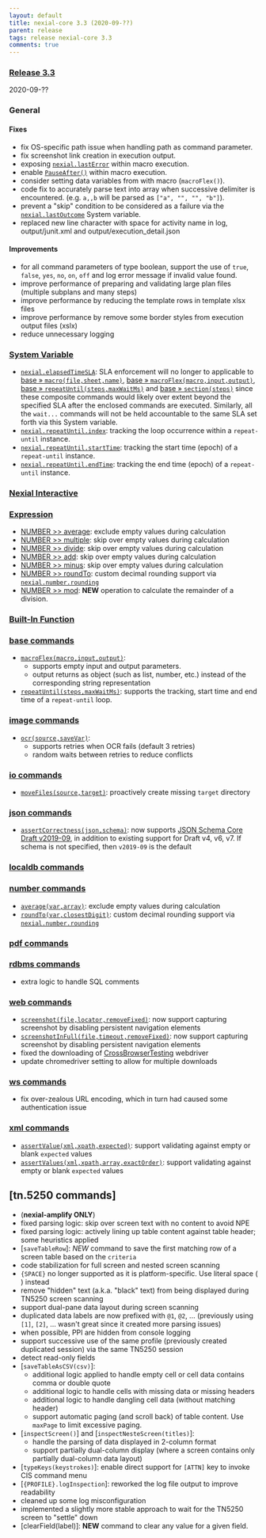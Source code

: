 ```yaml
---
layout: default
title: nexial-core 3.3 (2020-09-??)
parent: release
tags: release nexial-core 3.3
comments: true
---
```


### <a href="https://github.com/nexiality/nexial-core/releases/tag/nexial-core-v3.3_???" class="external-link" target="_nexial_link">Release 3.3</a>
2020-09-??


### General
#### Fixes
- fix OS-specific path issue when handling path as command parameter.
- fix screenshot link creation in execution output.
- exposing [`nexial.lastError`](../systemvars/index#nexial.lastError) within macro execution.
- enable [`PauseAfter()`](../flowcontrols/index#pausebefore--pauseafter) within macro execution.
- consider setting data variables from with macro (`macroFlex()`).
- code fix to accurately parse text into array when successive delimiter is encountered. 
  (e.g. `a,,b` will be parsed as `["a", "", "", "b"]`).
- prevent a "skip" condition to be considered as a failure via the 
  [`nexial.lastOutcome`](../systemvars/index#nexial.lastOutcome) System variable.
- replaced new line character with space for activity name in log, output/junit.xml and output/execution_detail.json
#### Improvements
- for all command parameters of type boolean, support the use of `true`, `false`, `yes`, `no`, `on`, `off` and 
  log error message if invalid value found.
- improve performance of preparing and validating large plan files (multiple subplans and many steps)
- improve performance by reducing the template rows in template xlsx files
- improve performance by remove some border styles from execution output files (xslx)
- reduce unnecessary logging


### [System Variable](../systemvars)
- [`nexial.elapsedTimeSLA`](../systemvars/index#nexial.elapsedTimeSLA): SLA enforcement will no longer to applicable to
  [base &raquo; `macro(file,sheet,name)`](../commands/base/macro(file,sheet,name)), 
  [base &raquo; `macroFlex(macro,input,output)`](../commands/base/macroFlex(macro,input,output)), 
  [base &raquo; `repeatUntil(steps,maxWaitMs)`](../commands/base/repeatUntil(steps,maxWaitMs)) and 
  [base &raquo; `section(steps)`](../commands/base/section(steps)) since these composite commands would likely over
  extent beyond the specified SLA after the enclosed commands are executed. Similarly, all the `wait...` commands will
  not be held accountable to the same SLA set forth via this System variable.
- [`nexial.repeatUntil.index`](../systemvars/index#nexial.repeatUntil.index): tracking the loop occurrence within a 
  `repeat-until` instance.
- [`nexial.repeatUntil.startTime`](../systemvars/index#nexial.repeatUntil.startTime): tracking the start time (epoch) 
  of a `repeat-until` instance.
- [`nexial.repeatUntil.endTime`](../systemvars/index#nexial.repeatUntil.endTime): tracking the end time (epoch) of a 
  `repeat-until` instance.


### [Nexial Interactive](../interactive)


### [Expression](../expressions)
- [NUMBER >> average](../expressions/NUMBERexpression#average): exclude empty values during calculation
- [NUMBER >> multiple](../expressions/NUMBERexpression#multiplynumbers): skip over empty values during calculation
- [NUMBER >> divide](../expressions/NUMBERexpression#dividenumbers): skip over empty values during calculation
- [NUMBER >> add](../expressions/NUMBERexpression#addnumbers): skip over empty values during calculation
- [NUMBER >> minus](../expressions/NUMBERexpression#minusnumbers): skip over empty values during calculation
- [NUMBER >> roundTo](../expressions/NUMBERexpression#roundtoclosestdigit): custom decimal rounding support via 
  [`nexial.number.rounding`](../systemvars/index#nexial.number.rounding)
- [NUMBER >> mod](../expressions/NUMBERexpression#moddivisor): **NEW** operation to calculate the remainder of a division.

### [Built-In Function](../functions)


### [base commands](../commands/base)
- [`macroFlex(macro,input,output)`](../commands/base/macroFlex(macro,input,output)): 
  - supports empty input and output parameters.
  - output returns as object (such as list, number, etc.) instead of the corresponding string representation
- [`repeatUntil(steps,maxWaitMs)`](../commands/base/repeatUntil(steps,maxWaitMs)): supports the tracking, start time 
  and end time of a `repeat-until` loop.


### [image commands](../commands/image)
- [`ocr(source,saveVar)`](../commands/image/ocr(source,saveVar)): 
  - supports retries when OCR fails (default 3 retries)
  - random waits between retries to reduce conflicts


### [io commands](../commands/io)
- [`moveFiles(source,target)`](../commands/io/moveFiles(source,target)): proactively create missing `target` directory


### [json commands](../commands/json)
- [`assertCorrectness(json,schema)`](../commands/json/assertCorrectness(json,schema)): now supports 
  [JSON Schema Core Draft v2019-09](http://json-schema.org/draft/2019-09/json-schema-core.html), in addition to 
  existing support for Draft v4, v6, v7. If schema is not specified, then `v2019-09` is the default


### [localdb commands](../commands/localdb)


### [number commands](../commands/number)
- [`average(var,array)`](../commands/number/average(var,array)): exclude empty values during calculation
- [`roundTo(var,closestDigit)`](../commands/number/roundTo(var,closestDigit)): custom decimal rounding support via 
  [`nexial.number.rounding`](../systemvars/index#nexial.number.rounding)


### [pdf commands](../commands/pdf)


### [rdbms commands](../commands/rdbms)
- extra logic to handle SQL comments


### [web commands](../commands/web)
- [`screenshot(file,locator,removeFixed)`](../commands/web/screenshot(file,locator,removeFixed)): now support capturing
  screenshot by disabling persistent navigation elements
- [`screenshotInFull(file,timeout,removeFixed)`](../commands/web/screenshotInFull(file,timeout,removeFixed)): now 
  support capturing screenshot by disabling persistent navigation elements
- fixed the downloading of [CrossBrowserTesting](https://crossbrowsertesting.com/) webdriver
- update chromedriver setting to allow for multiple downloads


### [ws commands](../commands/ws)
- fix over-zealous URL encoding, which in turn had caused some authentication issue


### [xml commands](../commands/xml)
- [`assertValue(xml,xpath,expected)`](../commands/xml/assertValue(xml,xpath,expected)): support validating against 
  empty or blank `expected` values
- [`assertValues(xml,xpath,array,exactOrder)`](../commands/xml/assertValues(xml,xpath,array,exactOrder)): support 
  validating against empty or blank `expected` values


## [tn.5250 commands]
- (**nexial-amplify ONLY**)
- fixed parsing logic: skip over screen text with no content to avoid NPE
- fixed parsing logic: actively lining up table content against table header; some heuristics applied
- [`saveTableRow`]: *NEW* command to save the first matching row of a screen table based on the `criteria`
- code stabilization for full screen and nested screen scanning
- `{SPACE}` no longer supported as it is platform-specific. Use literal space (` `) instead
- remove "hidden" text (a.k.a. "black" text) from being displayed during TN5250 screen scanning
- support dual-pane data layout during screen scanning
- duplicated data labels are now prefixed with `@1`, `@2`, ... (previously using `[1]`, `[2]`, ... wasn't great since 
  it created more parsing issues)
- when possible, PPI are hidden from console logging
- support successive use of the same profile (previously created duplicated session) via the same TN5250 session
- detect read-only fields
- [`saveTableAsCSV(csv)`]: 
  - additional logic applied to handle empty cell or cell data contains comma or double quote
  - additional logic to handle cells with missing data or missing headers
  - additional logic to handle dangling cell data (without matching header)
  - support automatic paging (and scroll back) of table content. Use `maxPage` to limit excessive paging.
- [`inspectScreen()`] and [`inspectNesteScreen(titles)`]: 
  - handle the parsing of data displayed in 2-column format
  - support partially dual-column display (where a screen contains only partially dual-column data layout)
- [`typeKeys(keystrokes)`]: enable direct support for `[ATTN]` key to invoke CIS command menu
- [`{PROFILE}.logInspection`]: reworked the log file output to improve readability
- cleaned up some log misconfiguration
- implemented a slightly more stable approach to wait for the TN5250 screen to "settle" down
- [clearField(label)]: **NEW** command to clear any value for a given field.